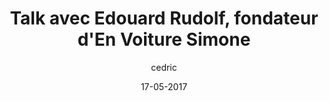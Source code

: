 ---
layout: video
title: "Talk avec Edouard Rudolf, fondateur d'En Voiture Simone"
youtube_slug: "PcRNJLQy1m0"
date: 17-05-2017
author: cedric
labels:
  - talk
pushed: true
thumbnail: 2017-05-17-edouard-rudolf-fondateur-en-voiture-simone.jpg
description: "Pour ce nouvel ApéroTalk, nous recevrons Edouard Rudolf, fondateur d'En Voiture Simone et Alumni du premier batch du Wagon, qui révolutionne le permis de conduire avec la première auto-école en ligne !"
---